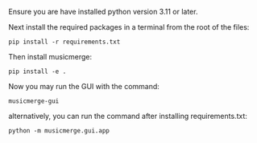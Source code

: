 
Ensure you are have installed python version 3.11 or later.

Next install the required packages in a terminal from the root of the files:

```pip install -r requirements.txt```

Then install musicmerge:

```pip install -e .```

Now you may run the GUI with the command:

```musicmerge-gui```

alternatively, you can run the command after installing requirements.txt:

```python -m musicmerge.gui.app```